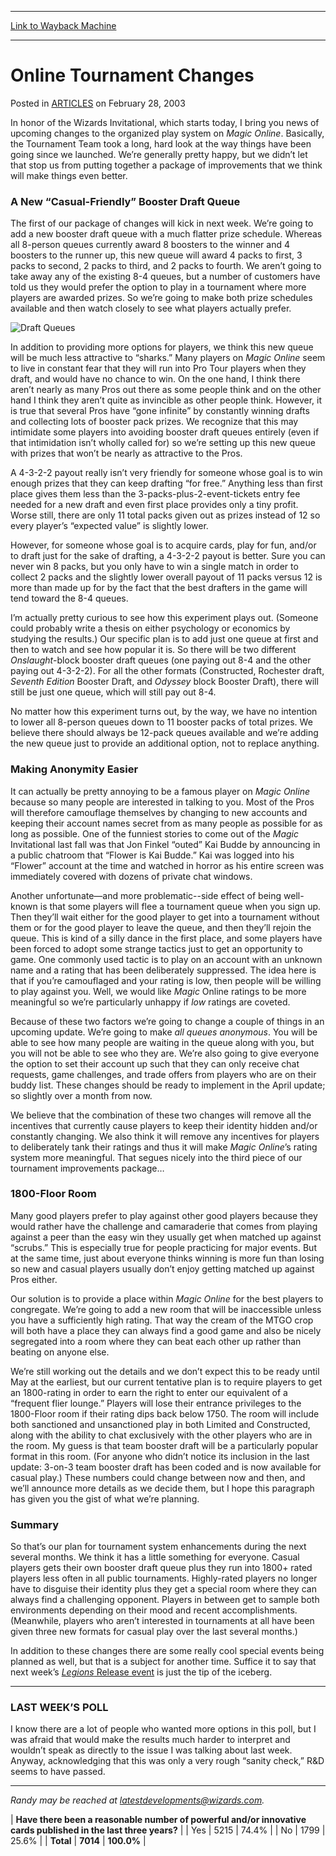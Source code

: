 
---
[Link to Wayback Machine](https://web.archive.org/web/20150215103448/http://magic.wizards.com/en/articles/archive/online-tournament-changes-2003-02-28)

[_metadata_:description]:- "In honor of the Wizards Invitational, which starts today, I bring you news of upcoming changes to the organized play system on Magic Online. Basically, the Tournament Team took a long, hard look at the way things have been going since we launched. We’re generally pretty happy, but we didn’t let that stop us from putting together a package of improvements that we think will make things even better."
[_metadata_:generator]:- "Drupal 7 (http://drupal.org)"
[_metadata_:node]:- "287901"
[_metadata_:publish_date]:- "2003-02-28"
[_metadata_:source]:- "div-main-content"
[_metadata_:title]:- "Online Tournament Changes"
[_metadata_:wayback_capture_timestamp]:- "2015-02-15 10:34:48"
[_metadata_:wayback_raw_url]:- "https://web.archive.org/web/20150215103448id_/http://magic.wizards.com/en/articles/archive/online-tournament-changes-2003-02-28"
[_metadata_:wayback_url]:- "http://magic.wizards.com/en/articles/archive/online-tournament-changes-2003-02-28"
---


Online Tournament Changes
=========================



 Posted in [ARTICLES](/en/articles)
 on February 28, 2003 









In honor of the Wizards Invitational, which starts today, I bring you news of upcoming changes to the organized play system on **Magic* Online*. Basically, the Tournament Team took a long, hard look at the way things have been going since we launched. We’re generally pretty happy, but we didn’t let that stop us from putting together a package of improvements that we think will make things even better.


### A New “Casual-Friendly” Booster Draft Queue


The first of our package of changes will kick in next week. We’re going to add a new booster draft queue with a much flatter prize schedule. Whereas all 8-person queues currently award 8 boosters to the winner and 4 boosters to the runner up, this new queue will award 4 packs to first, 3 packs to second, 2 packs to third, and 2 packs to fourth. We aren’t going to take away any of the existing 8-4 queues, but a number of customers have told us they would prefer the option to play in a tournament where more players are awarded prizes. So we’re going to make both prize schedules available and then watch closely to see what players actually prefer.


![Draft Queues](https://media.wizards.com/legacy/global/images/mtgcom_daily_rb60_pic1_en.jpg)


In addition to providing more options for players, we think this new queue will be much less attractive to “sharks.” Many players on **Magic* Online* seem to live in constant fear that they will run into Pro Tour players when they draft, and would have no chance to win. On the one hand, I think there aren’t nearly as many Pros out there as some people think and on the other hand I think they aren’t quite as invincible as other people think. However, it is true that several Pros have “gone infinite” by constantly winning drafts and collecting lots of booster pack prizes. We recognize that this may intimidate some players into avoiding booster draft queues entirely (even if that intimidation isn’t wholly called for) so we’re setting up this new queue with prizes that won’t be nearly as attractive to the Pros.


A 4-3-2-2 payout really isn’t very friendly for someone whose goal is to win enough prizes that they can keep drafting “for free.” Anything less than first place gives them less than the 3-packs-plus-2-event-tickets entry fee needed for a new draft and even first place provides only a tiny profit. Worse still, there are only 11 total packs given out as prizes instead of 12 so every player’s “expected value” is slightly lower.


However, for someone whose goal is to acquire cards, play for fun, and/or to draft just for the sake of drafting, a 4-3-2-2 payout is better. Sure you can never win 8 packs, but you only have to win a single match in order to collect 2 packs and the slightly lower overall payout of 11 packs versus 12 is more than made up for by the fact that the best drafters in the game will tend toward the 8-4 queues.


I’m actually pretty curious to see how this experiment plays out. (Someone could probably write a thesis on either psychology or economics by studying the results.) Our specific plan is to add just one queue at first and then to watch and see how popular it is. So there will be two different *Onslaught*-block booster draft queues (one paying out 8-4 and the other paying out 4-3-2-2). For all the other formats (Constructed, Rochester draft, *Seventh Edition* Booster Draft, and *Odyssey* block Booster Draft), there will still be just one queue, which will still pay out 8-4.


No matter how this experiment turns out, by the way, we have no intention to lower all 8-person queues down to 11 booster packs of total prizes. We believe there should always be 12-pack queues available and we’re adding the new queue just to provide an additional option, not to replace anything.


### Making Anonymity Easier


It can actually be pretty annoying to be a famous player on **Magic* Online* because so many people are interested in talking to you. Most of the Pros will therefore camouflage themselves by changing to new accounts and keeping their account names secret from as many people as possible for as long as possible. One of the funniest stories to come out of the *Magic* Invitational last fall was that Jon Finkel “outed” Kai Budde by announcing in a public chatroom that “Flower is Kai Budde.” Kai was logged into his “Flower” account at the time and watched in horror as his entire screen was immediately covered with dozens of private chat windows.


Another unfortunate—and more problematic--side effect of being well-known is that some players will flee a tournament queue when you sign up. Then they’ll wait either for the good player to get into a tournament without them or for the good player to leave the queue, and then they’ll rejoin the queue. This is kind of a silly dance in the first place, and some players have been forced to adopt some strange tactics just to get an opportunity to game. One commonly used tactic is to play on an account with an unknown name and a rating that has been deliberately suppressed. The idea here is that if you’re camouflaged and your rating is low, then people will be willing to play against you. Well, we would like *Magic* Online ratings to be more meaningful so we’re particularly unhappy if *low* ratings are coveted.


Because of these two factors we’re going to change a couple of things in an upcoming update. We’re going to make *all queues anonymous*. You will be able to see how many people are waiting in the queue along with you, but you will not be able to see who they are. We’re also going to give everyone the option to set their account up such that they can only receive chat requests, game challenges, and trade offers from players who are on their buddy list. These changes should be ready to implement in the April update; so slightly over a month from now.


We believe that the combination of these two changes will remove all the incentives that currently cause players to keep their identity hidden and/or constantly changing. We also think it will remove any incentives for players to deliberately tank their ratings and thus it will make **Magic* Online*’s rating system more meaningful. That segues nicely into the third piece of our tournament improvements package…


### 1800-Floor Room


Many good players prefer to play against other good players because they would rather have the challenge and camaraderie that comes from playing against a peer than the easy win they usually get when matched up against “scrubs.” This is especially true for people practicing for major events. But at the same time, just about everyone thinks winning is more fun than losing so new and casual players usually don’t enjoy getting matched up against Pros either.


Our solution is to provide a place within **Magic* Online* for the best players to congregate. We’re going to add a new room that will be inaccessible unless you have a sufficiently high rating. That way the cream of the MTGO crop will both have a place they can always find a good game and also be nicely segregated into a room where they can beat each other up rather than beating on anyone else.


We’re still working out the details and we don’t expect this to be ready until May at the earliest, but our current tentative plan is to require players to get an 1800-rating in order to earn the right to enter our equivalent of a “frequent flier lounge.” Players will lose their entrance privileges to the 1800-Floor room if their rating dips back below 1750. The room will include both sanctioned and unsanctioned play in both Limited and Constructed, along with the ability to chat exclusively with the other players who are in the room. My guess is that team booster draft will be a particularly popular format in this room. (For anyone who didn’t notice its inclusion in the last update: 3-on-3 team booster draft has been coded and is now available for casual play.) These numbers could change between now and then, and we’ll announce more details as we decide them, but I hope this paragraph has given you the gist of what we’re planning.


### Summary


So that’s our plan for tournament system enhancements during the next several months. We think it has a little something for everyone. Casual players gets their own booster draft queue plus they run into 1800+ rated players less often in all public tournaments. Highly-rated players no longer have to disguise their identity plus they get a special room where they can always find a challenging opponent. Players in between get to sample both environments depending on their mood and recent accomplishments. (Meanwhile, players who aren’t interested in tournaments at all have been given three new formats for casual play over the last several months.)


In addition to these changes there are some really cool special events being planned as well, but that is a subject for another time. Suffice it to say that next week’s [*Legions* Release event](http://archive.wizards.com/Magic/TCG/Article.aspx?x=magic/magiconline/newslgnevents) is just the tip of the iceberg.




---

### LAST WEEK’S POLL




I know there are a lot of people who wanted more options in this poll, but I was afraid that would make the results much harder to interpret and wouldn’t speak as directly to the issue I was talking about last week. Anyway, acknowledging that this was only a very rough “sanity check,” R&D seems to have passed.




---

*Randy may be reached at latestdevelopments@wizards.com.*


<table "="" align="center" cellpadding="3" cellspacing="0">


| **Have there been a reasonable number of powerful and/or innovative cards published in the last three years?** |
| Yes | 5215 | 74.4% |
| No | 1799 | 25.6% |
| **Total** | **7014** | **100.0%** |
 





